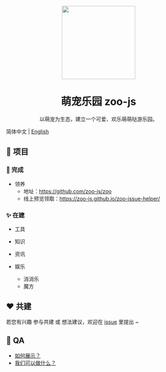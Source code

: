 <p align="center">
  <img width="200" src="https://avatars1.githubusercontent.com/u/70757173?s=200&v=4">
</p>

<h1 align="center">萌宠乐园 zoo-js</h1>

<div align="center">
  以萌宠为生态，建立一个可爱、欢乐萌萌哒游乐园。
</div>

简体中文 | [English](./README.en-US.md)

## 🍭 项目

### 💖 完成

- 领养
  - 地址：https://github.com/zoo-js/zoo
  - 线上预览领取：https://zoo-js.github.io/zoo-issue-helper/

### ✨ 在建

- 工具

- 知识

- 资讯

- 娱乐
  - 消消乐
  - 魔方

## ❤️ 共建

若您有兴趣 参与共建 或 想法建议，欢迎在 [issue](https://github.com/zoo-js/welcome/issues) 里提出 ~

## 🎁 QA

- [如何展示？](./how-to-show.md)
- [我们可以做什么？](./what-we-can.md)
